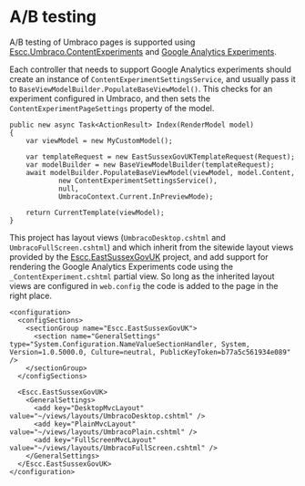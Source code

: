 # A/B testing

A/B testing of Umbraco pages is supported using [Escc.Umbraco.ContentExperiments](https://github.com/east-sussex-county-council/Escc.Umbraco.ContentExperiments) and [Google Analytics Experiments](https://developers.google.com/analytics/solutions/experiments).

Each controller that needs to support Google Analytics experiments should create an instance of `ContentExperimentSettingsService`, and usually pass it to `BaseViewModelBuilder.PopulateBaseViewModel()`. This checks for an experiment configured in Umbraco, and then sets the `ContentExperimentPageSettings` property of the model.

	public new async Task<ActionResult> Index(RenderModel model)
    {
		var viewModel = new MyCustomModel();

		var templateRequest = new EastSussexGovUKTemplateRequest(Request);
		var modelBuilder = new BaseViewModelBuilder(templateRequest);
		await modelBuilder.PopulateBaseViewModel(viewModel, model.Content, 
				new ContentExperimentSettingsService(),  
				null,
                UmbracoContext.Current.InPreviewMode);

        return CurrentTemplate(viewModel);
	}  

This project has layout views (`UmbracoDesktop.cshtml` and `UmbracoFullScreen.cshtml`) and which inherit from the sitewide layout views provided by the [Escc.EastSussexGovUK](https://github.com/east-sussex-county-council/Escc.EastSussexGovUK/) project, and add support for rendering the Google Analytics Experiments code using the `_ContentExperiment.cshtml` partial view. So long as the inherited layout views are configured in `web.config` the code is added to the page in the right place.

	<configuration>
	  <configSections>
	    <sectionGroup name="Escc.EastSussexGovUK">
	      <section name="GeneralSettings" type="System.Configuration.NameValueSectionHandler, System, Version=1.0.5000.0, Culture=neutral, PublicKeyToken=b77a5c561934e089" />
	    </sectionGroup>
	  </configSections>
	
	  <Escc.EastSussexGovUK>
	    <GeneralSettings>
	      <add key="DesktopMvcLayout" value="~/views/layouts/UmbracoDesktop.cshtml" />
	      <add key="PlainMvcLayout" value="~/views/layouts/UmbracoPlain.cshtml" />
	      <add key="FullScreenMvcLayout" value="~/views/layouts/UmbracoFullScreen.cshtml" />
	    </GeneralSettings>
	  </Escc.EastSussexGovUK>
	</configuration> 